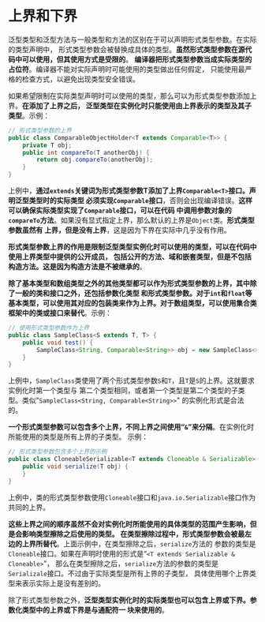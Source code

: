 上界和下界
==================================================================
泛型类型和泛型方法与一般类型和方法的区别在于可以声明形式类型参数。在实际的类型声明中，
形式类型参数会被替换成具体的类型。**虽然形式类型参数在源代码中可以使用，但其使用方式是受限的**。
**编译器把形式类型参数当成实际类型的占位符**。编译器不能对实际声明时可能使用的类型做出任何假定，
只能使用最严格的检查方式，以避免出现类型安全错误。

如果希望限制在实际类型声明时可以使用的类型，那么可以为形式类型参数添加上界。**在添加了上界之后，
泛型类型在实例化时只能使用由上界表示的类型及其子类型**。示例：
```java
// 形式类型参数的上界
public class ComparableObjectHolder<T extends Comparable<T>> {
    private T obj;
    public int compareTo(T anotherObj) {
        return obj.compareTo(anotherObj);
    }
}
```
上例中，**通过`extends`关键词为形式类型参数T添加了上界`Comparable<T>`接口。声明泛型类型时的实际类型
必须实现`Comparable`接口**，否则会出现编译错误。**这样可以确保实际类型实现了`Comparable`接口，可以在代码
中调用参数对象的`compareTo`方法**。如果没有显式指定上界，那么默认的上界是`Object`类。**形式类型参数虽然有
上界，但是没有上界**，这是因为下界在实际中几乎没有作用。

**形式类型参数上界的作用是限制泛型类型实例化时可以使用的类型，可以在代码中使用上界类型中提供的公开成员，
包括公开的方法、域和嵌套类型，但是不包括构造方法。这是因为构造方法是不被继承的**。

**除了基本类型和数组类型之外的其他类型都可以作为形式类型参数的上界，其中除了一般的类和接口之外，还包括参数化类型
和形式类型参数。对于`int`和`float`等基本类型，可以使用其对应的包装类来作为上界。对于数组类型，可以使用集合类
框架中的类或接口来替代**。示例：
```java
// 使用形式类型参数作为上界
public class SampleClass<S extends T, T> {
    public void test() {
        SampleClass<String, Comparable<String>> obj = new SampleClass<>();
    }
}
```
上例中，`SampleClass`类使用了两个形式类型参数`S`和`T`，且`T`是`S`的上界。这就要求实例化时第一个类型与
第二个类型相同，或者第一个类型是第二个类型的子类型。类似"`SampleClass<String, Comparable<String>>`"
的实例化形式是合法的。

**一个形式类型参数可以包含多个上界，不同上界之间使用“`&`”来分隔**。在实例化时所能使用的类型是所有上界的子类型。
示例：
```java
// 形式类型参数包含多个上界的示例
public class CloneableSerializable<T extends Cloneable & Serializable> {
    public void serialize(T obj) {
    }
}
```
上例中，类的形式类型参数使用`Cloneable`接口和`java.io.Serializable`接口作为共同的上界。

**这些上界之间的顺序虽然不会对实例化时所能使用的具体类型的范围产生影响，但是会影响类型擦除之后使用的类型。
在类型擦除过程中，形式类型参数会被最左边的上界所替代**。上面示例中，在类型擦除之后，`serialize`方法的
参数的类型是`Cloneable`接口。如果在声明时使用的形式是“`<T extends Serializable & Cloneable>`”，
那么在类型擦除之后，`serialize`方法的参数的类型是`Serializale`接口。不过由于实际类型是所有上界的子类型，
具体使用哪个上界类型来表示实际上是没有差别的。

除了形式类型参数之外，**泛型类型实例化时的实际类型也可以包含上界或下界。参数化类型中的上界或下界是与通配符一
块来使用的**。









